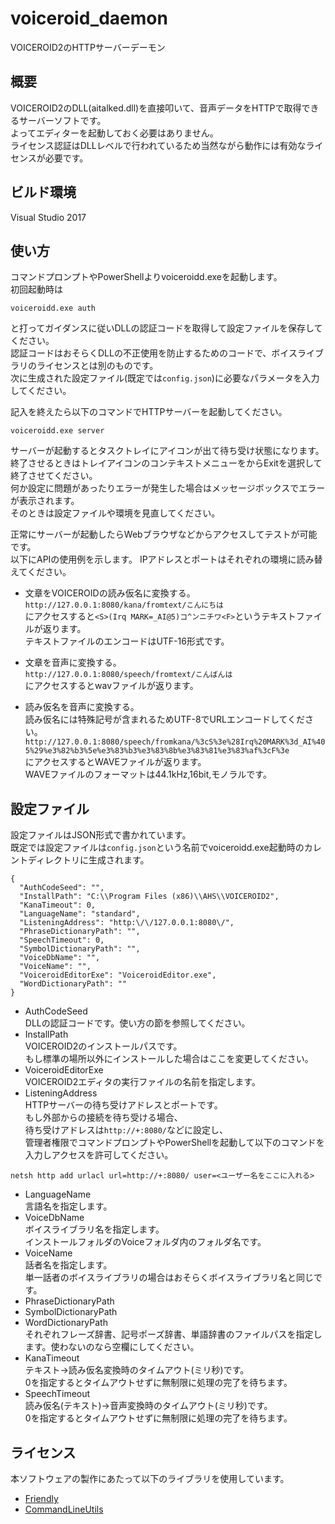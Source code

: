 # voiceroid_daemon
VOICEROID2のHTTPサーバーデーモン

## 概要
VOICEROID2のDLL(aitalked.dll)を直接叩いて、音声データをHTTPで取得できるサーバーソフトです。  
よってエディターを起動しておく必要はありません。  
ライセンス認証はDLLレベルで行われているため当然ながら動作には有効なライセンスが必要です。  

## ビルド環境
Visual Studio 2017

## 使い方
コマンドプロンプトやPowerShellよりvoiceroidd.exeを起動します。  
初回起動時は  
```
voiceroidd.exe auth
```  
と打ってガイダンスに従いDLLの認証コードを取得して設定ファイルを保存してください。    
認証コードはおそらくDLLの不正使用を防止するためのコードで、ボイスライブラリのライセンスとは別のものです。  
次に生成された設定ファイル(既定では`config.json`)に必要なパラメータを入力してください。  
  
記入を終えたら以下のコマンドでHTTPサーバーを起動してください。  
```
voiceroidd.exe server
```  
サーバーが起動するとタスクトレイにアイコンが出て待ち受け状態になります。  
終了させるときはトレイアイコンのコンテキストメニューをからExitを選択して終了させてください。  
何か設定に問題があったりエラーが発生した場合はメッセージボックスでエラーが表示されます。  
そのときは設定ファイルや環境を見直してください。

正常にサーバーが起動したらWebブラウザなどからアクセスしてテストが可能です。  
以下にAPIの使用例を示します。
IPアドレスとポートはそれぞれの環境に読み替えてください。

- 文章をVOICEROIDの読み仮名に変換する。  
`http://127.0.0.1:8080/kana/fromtext/こんにちは`  
にアクセスすると`<S>(Irq MARK=_AI@5)コ^ンニチワ<F>`というテキストファイルが返ります。  
テキストファイルのエンコードはUTF-16形式です。

- 文章を音声に変換する。  
`http://127.0.0.1:8080/speech/fromtext/こんばんは`  
にアクセスするとwavファイルが返ります。  

- 読み仮名を音声に変換する。  
読み仮名には特殊記号が含まれるためUTF-8でURLエンコードしてください。  
`http://127.0.0.1:8080/speech/fromkana/%3cS%3e%28Irq%20MARK%3d_AI%405%29%e3%82%b3%5e%e3%83%b3%e3%83%8b%e3%83%81%e3%83%af%3cF%3e`  
にアクセスするとWAVEファイルが返ります。  
WAVEファイルのフォーマットは44.1kHz,16bit,モノラルです。

## 設定ファイル
設定ファイルはJSON形式で書かれています。  
既定では設定ファイルは`config.json`という名前でvoiceroidd.exe起動時のカレントディレクトリに生成されます。
```
{
  "AuthCodeSeed": "",
  "InstallPath": "C:\\Program Files (x86)\\AHS\\VOICEROID2",
  "KanaTimeout": 0,
  "LanguageName": "standard",
  "ListeningAddress": "http:\/\/127.0.0.1:8080\/",
  "PhraseDictionaryPath": "",
  "SpeechTimeout": 0,
  "SymbolDictionaryPath": "",
  "VoiceDbName": "",
  "VoiceName": "",
  "VoiceroidEditorExe": "VoiceroidEditor.exe",
  "WordDictionaryPath": ""
}
```

- AuthCodeSeed  
DLLの認証コードです。使い方の節を参照してください。
- InstallPath  
VOICEROID2のインストールパスです。  
もし標準の場所以外にインストールした場合はここを変更してください。
- VoiceroidEditorExe  
VOICEROID2エディタの実行ファイルの名前を指定します。
- ListeningAddress  
HTTPサーバーの待ち受けアドレスとポートです。  
もし外部からの接続を待ち受ける場合、  
待ち受けアドレスは`http://+:8080/`などに設定し、  
管理者権限でコマンドプロンプトやPowerShellを起動して以下のコマンドを入力しアクセスを許可してください。
```
netsh http add urlacl url=http://+:8080/ user=<ユーザー名をここに入れる>
```
- LanguageName  
言語名を指定します。
- VoiceDbName  
ボイスライブラリ名を指定します。  
インストールフォルダのVoiceフォルダ内のフォルダ名です。
- VoiceName  
話者名を指定します。  
単一話者のボイスライブラリの場合はおそらくボイスライブラリ名と同じです。
- PhraseDictionaryPath
- SymbolDictionaryPath
- WordDictionaryPath  
それぞれフレーズ辞書、記号ポーズ辞書、単語辞書のファイルパスを指定します。使わないのなら空欄にしてください。
- KanaTimeout  
テキスト→読み仮名変換時のタイムアウト(ミリ秒)です。  
0を指定するとタイムアウトせずに無制限に処理の完了を待ちます。
- SpeechTimeout  
読み仮名(テキスト)→音声変換時のタイムアウト(ミリ秒)です。  
0を指定するとタイムアウトせずに無制限に処理の完了を待ちます。

## ライセンス
本ソフトウェアの製作にあたって以下のライブラリを使用しています。  
- [Friendly](https://github.com/Codeer-Software/Friendly)  
- [CommandLineUtils](https://github.com/natemcmaster/CommandLineUtils)  
